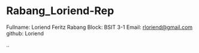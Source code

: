 # Rabang_Loriend-Rep
Fullname: Loriend Feritz Rabang
Block: BSIT 3-1
Email: rloriend@gmail.com
github: Loriend

..